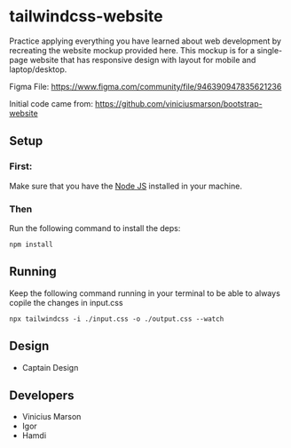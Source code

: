 # tailwindcss-website

Practice applying everything you have learned about web development by recreating the website mockup provided here. This mockup is for a
single-page website that has responsive design with layout for mobile and laptop/desktop.

Figma File:
https://www.figma.com/community/file/946390947835621236


Initial code came from: https://github.com/viniciusmarson/bootstrap-website

## Setup 

### First:
Make sure that you have the [Node JS](https://nodejs.org/en) installed in your machine.

### Then

Run the following command to install the deps:
```console
npm install
```

## Running

Keep the following command running in your terminal to be able to always copile the changes in input.css

```console
npx tailwindcss -i ./input.css -o ./output.css --watch
```

## Design

- Captain Design

## Developers

- Vinicius Marson
- Igor 
- Hamdi
